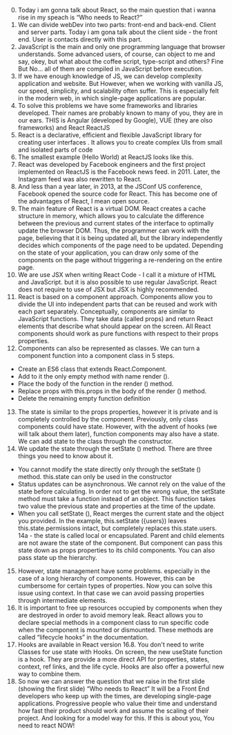 
0. Today i am gonna talk about React, so the main question that i wanna rise in my speach is “Who needs to React?”
1. We can divide webDev into two parts: front-end and back-end. Client and server parts. Today i am gona talk about the client side - the front end. User is contacts directly with this part. 
2. JavaScript is the main and only one programming language that browser understands. Some advanced users, of course, can object to me and say, okey, but what about the coffee script, type-script and others? Fine But No… all of them are compiled in JavaScript before execution. 
3. If we have enough knowledge of JS, we can develop complexity application and website. But However, when we working with vanilla JS, our speed, simplicity, and scalability often suffer. This is especially felt in the modern web, in which single-page applications are popular.
4. To solve this problems we have some frameworks and libraries developed. Their names are probably known to many of you, they are in our ears. THIS is Angular (developed by Google), VUE (they are olso frameworks) and React ReactJS
5. React is a declarative, efficient and flexible JavaScript library for creating user interfaces . It allows you to create complex UIs from small and isolated parts of code
6. The smallest example (Hello World) at ReactJS  looks like this. 
7. React was developed by Facebook engineers and the first project implemented on ReactJS is the Facebook news feed. in 2011. Later, the Instagram feed was also rewritten to React. 
8. And less than a year later, in 2013, at the JSConf US conference, Facebook opened the source code for React. This has become one of the advantages of React, I mean open source. 
9. The main feature of React is a virtual DOM. React creates a cache structure in memory, which allows you to calculate the difference between the previous and current states of the interface to optimally update the browser DOM. Thus, the programmer can work with the page, believing that it is being updated all, but the library independently decides which components of the page need to be updated. Depending on the state of your application, you can draw only some of the components on the page without triggering a re-rendering on the entire page.
10. We are use JSX when writing React Code - I call it a mixture of HTML and JavaScript. but it is also possible to use regular JavaScript. React does not require to use of JSX but JSX is highly recommended.
11. React is based on a component approach. Components allow you to divide the UI into independent parts that can be reused and work with each part separately. Conceptually, components are similar to JavaScript functions. They take data (called props) and return React elements that describe what should appear on the screen. All React components should work as pure functions with respect to their props properties.
12. Components can also be represented as classes. We can turn a component function into a component class in 5 steps. 
- Create an ES6 class that extends React.Component.
- Add to it the only empty method with name render ().
- Place the body of the function in the render () method.
- Replace props with this.props in the body of the render () method.
- Delete the remaining empty function definition
13.  The state is similar to the props properties, however it is private and is completely controlled by the component. Previously, only class components could have state. However, with the advent of hooks (we will talk about them later), function components may also have a state. We can add state to the class through the constructor. 
14. We update the state through the setState () method. There are three things you need to know about it.
- You cannot modify the state directly only through the setState () method. this.state can only be used in the constructor
- Status updates can be asynchronous. We cannot rely on the value of the state before calculating. In order not to get the wrong value, the setState method must take a function instead of an object. This function takes two value the previous state and properties at the time of the update. 
- When you call setState (), React merges the current state and the object you provided. In the example, this.setState ({users}) leaves this.state.permissions intact, but completely replaces this.state.users.
14a - the state is called local or encapsulated. Parent and child elements are not aware the state of the component. But component can pass this state down as props properties to its child components. You can also pass state up the hierarchy. 
15. However, state management have some problems. especially in the case of a long hierarchy of components. However, this can be cumbersome for certain types of properties. Now you can solve this issue using context. In that case we can avoid passing properties through intermediate elements.
16. It is important to free up resources occupied by components when they are destroyed in order to avoid memory leak. React allows you to declare special methods in a component class to run specific code when the component is mounted or dismounted. These methods are called “lifecycle hooks” in the documentation.
17. Hooks are available in React version 16.8. You don't need to write Classes for use state with Hooks.  On screen, the new useState function is a hook. They are provide a more direct API for properties, states, context, ref links, and the life cycle. Hooks are also offer a powerful new way to combine them.
18. So now we can answer the question that we raise in the first slide (showing the first slide) “Who needs to React” 
It will be a Front End developers who keep up with the times, are developing single-page applications. Progressive people who value their time and understand how fast their product should work and assume the scaling of their project. And looking for a model way for this. If this is about you, You need to react NOW!

